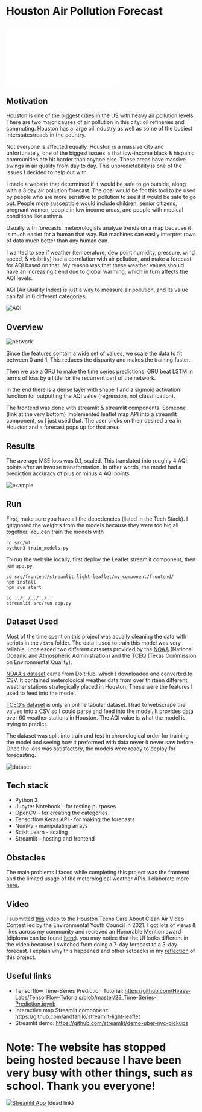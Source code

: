 # Houston Air Pollution Forecast

## ![Technical Writeup](docs/Air%20Pollution%20Project%20PDF%20technical%20write-up.pdf)

## Motivation

Houston is one of the biggest cities in the US with heavy air pollution levels. There are two major causes of air pollution in this city: oil refineries and commuting. Houston has a large oil industry as well as some of the busiest interstates/roads in the country.

Not everyone is affected equally. Houston is a massive city and unfortunately, one of the biggest issues is that low-income black & hispanic communities are hit harder than anyone else. These areas have massive swings in air quality from day to day. This unpredictability is one of the issues I decided to help out with.

I made a website that determined if it would be safe to go outside, along with a 3 day air pollution forecast. The goal would be for this tool to be used by people who are more sensitive to pollution to see if it would be safe to go out. People more susceptible would include children, senior citizens, pregnant women, people in low income areas, and people with medical conditions like asthma. 

Usually with forecasts, meteorologists analyze trends on a map because it is much easier for a human that way. But machines can easily interpret rows of data much better than any human can. 

I wanted to see if weather (temperature, dew point humidity, pressure, wind speed, & visibility) had a correlation with air pollution, and make a forecast for AQI based on that. My reason was that these weather values should have an increasing trend due to global warming, which in turn affects the AQI levels.

AQI (Air Quality Index) is just a way to measure air pollution, and its value can fall in 6 different categories.

![AQI](docs/AQI.png)

## Overview

![network](docs/network-overview.png)

Since the features contain a wide set of values, we scale the data to fit between 0 and 1. This reduces the disparity and makes the training faster.

Then we use a GRU to make the time series predictions. GRU beat LSTM in terms of loss by a little for the recurrent part of the network.

In the end there is a dense layer with shape 1 and a sigmoid activation function for outputting the AQI value (regression, not classification).

The frontend was done with streamlit & streamlit components. Someone (link at the very bottom) implemented leaflet map API into a streamlit component, so I just used that. The user clicks on their desired area in Houston and a forecast pops up for that area. 

## Results

The average MSE loss was 0.1, scaled. This translated into roughly 4 AQI points after an inverse transformation. In other words, the model had a prediction accuracy of plus or minus 4 AQI points.

![example](docs/good-test-graph.png)

## Run
First, make sure you have all the depedencies (listed in the Tech Stack). I gitignored the weights from the models because they were too big all together. You can train the models with

```
cd src/ml
python3 train_models.py
```

To run the website locally, first deploy the Leaflet streamlit component, then run `app.py`.

```
cd src/frontend/streamlit-light-leaflet/my_component/frontend/
npm install
npm run start

cd ../../../../..
streamlit src/run app.py
```

## Dataset Used

Most of the time spent on this project was acually cleaning the data with scripts in the `/data` folder. The data I used to train this model was very reliable. I coalesced two different datasets provided by the [NOAA](https://www.noaa.gov/) (National Oceanic and Atmospheric Administration) and the [TCEQ](https://www.tceq.texas.gov/) (Texas Commission on Environmental Quality).

[NOAA's dataset](https://www.dolthub.com/repositories/Liquidata/noaa) came from DoltHub, which I downloaded and converted to CSV. It contained meterological weather data from over thirteen different weather stations strategically placed in Houston. These were the features I used to feed into the model.

[TCEQ's dataset](https://www.tceq.texas.gov/cgi-bin/compliance/monops/peak_monthly.pl?override) is only an online tabular dataset. I had to webscrape the values into a CSV so I could parse and feed into the model. It provides data over 60 weather stations in Houston. The AQI value is what the model is trying to predict. 

The dataset was split into train and test in chronological order for training the model and seeing how it preformed with data never it never saw before. Once the loss was satisfactory, the models were ready to deploy for forecasting.

![dataset](docs/dataset-overview.png)

## Tech stack

- Python 3
- Jupyter Notebook - for testing purposes
- OpenCV - for creating the categories
- Tensorflow Keras API - for making the forecasts
- NumPy - manipulating arrays
- Scikit Learn - scaling
- Streamlit - hosting and frontend 

## Obstacles

The main problems I faced while completing this project was the frontend and the limited usage of the meterological weather APIs. I elaborate more [here.](docs/Reflection.md)

## Video

I submitted [this](https://www.youtube.com/watch?v=m9oTBC5vhqk) video to the Houston Teens Care About Clean Air Video Contest led by the Environmental Youth Council in 2021. I got lots of views & likes across my community and recieved an Honorable Mention award (diploma can be found [here](docs/diploma.pdf)). you may notice that the UI looks different in the video because I switched from doing a 7-day forecast to a 3-day forecast. I explain why this happened and other setbacks in my [reflection](docs/Reflection.md) of this project.

## Useful links

- Tensorflow Time-Series Prediction Tutorial: https://github.com/Hvass-Labs/TensorFlow-Tutorials/blob/master/23_Time-Series-Prediction.ipynb
- Interactive map Streamlit component: https://github.com/andfanilo/streamlit-light-leaflet
- Streamlit demo: https://github.com/streamlit/demo-uber-nyc-pickups

# **Note: The website has stopped being hosted because I have been very busy with other things, such as school. Thank you everyone!**

[![Streamlit App](https://static.streamlit.io/badges/streamlit_badge_black_white.svg)](https://houston-aqi-forecast.streamlitapp.com) (dead link)
